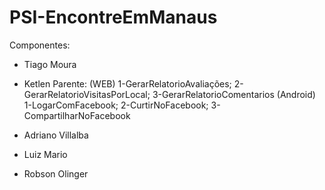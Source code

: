 # PSI-EncontreEmManaus

Componentes:

* Tiago Moura 


* Ketlen Parente: (WEB) 1-GerarRelatorioAvaliações; 2-GerarRelatorioVisitasPorLocal; 3-GerarRelatorioComentarios  (Android) 1-LogarComFacebook; 2-CurtirNoFacebook; 3-CompartilharNoFacebook


* Adriano Villalba 
* Luiz Mario 
* Robson Olinger
